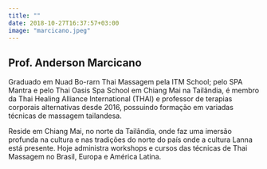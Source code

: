 ```yaml
---
title: ""
date: 2018-10-27T16:37:57+03:00
image: "marcicano.jpeg"
---
```


## Prof. Anderson Marcicano
Graduado em Nuad Bo-rarn Thai Massagem pela ITM School; pelo SPA Mantra e pelo Thai Oasis Spa School em Chiang Mai na Tailândia, é membro da Thai Healing Alliance International (THAI) e professor de terapias corporais alternativas desde 2016, possuindo formação em variadas técnicas de massagem tailandesa.

Reside em Chiang Mai, no norte da Tailândia, onde faz uma imersão profunda na cultura e nas tradições do norte do país onde a cultura Lanna está presente. Hoje administra workshops e cursos das técnicas de Thai Massagem no Brasil, Europa e América Latina.

